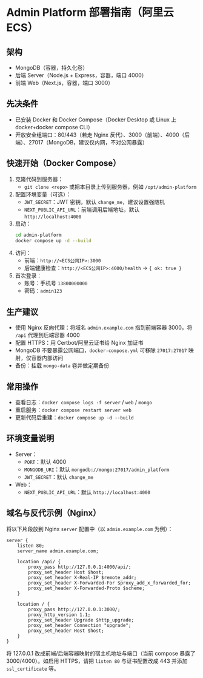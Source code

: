 # Admin Platform 部署指南（阿里云 ECS）

## 架构
- MongoDB（容器，持久化卷）
- 后端 Server（Node.js + Express，容器，端口 4000）
- 前端 Web（Next.js，容器，端口 3000）

## 先决条件
- 已安装 Docker 和 Docker Compose（Docker Desktop 或 Linux 上 docker+docker compose CLI）
- 开放安全组端口：80/443（若走 Nginx 反代）、3000（前端）、4000（后端）、27017（MongoDB，建议仅内网，不对公网暴露）

## 快速开始（Docker Compose）
1. 克隆代码到服务器：
   - `git clone <repo>` 或把本目录上传到服务器，例如 `/opt/admin-platform`
2. 配置环境变量（可选）：
   - `JWT_SECRET`：JWT 密钥，默认 `change_me`，建议设置强随机
   - `NEXT_PUBLIC_API_URL`：前端调用后端地址，默认 `http://localhost:4000`
3. 启动：
   ```bash
   cd admin-platform
   docker compose up -d --build
   ```
4. 访问：
   - 前端：`http://<ECS公网IP>:3000`
   - 后端健康检查：`http://<ECS公网IP>:4000/health` → `{ ok: true }`
5. 首次登录：
   - 账号：手机号 `13800000000`
   - 密码：`admin123`

## 生产建议
- 使用 Nginx 反向代理：将域名 `admin.example.com` 指到前端容器 3000，将 `/api` 代理到后端容器 4000
- 配置 HTTPS：用 Certbot/阿里云证书给 Nginx 加证书
- MongoDB 不要暴露公网端口，`docker-compose.yml` 可移除 `27017:27017` 映射，仅容器内部访问
- 备份：挂载 `mongo-data` 卷并做定期备份

## 常用操作
- 查看日志：`docker compose logs -f server` / `web` / `mongo`
- 重启服务：`docker compose restart server web`
- 更新代码后重建：`docker compose up -d --build`

## 环境变量说明
- Server：
  - `PORT`：默认 4000
  - `MONGODB_URI`：默认 `mongodb://mongo:27017/admin_platform`
  - `JWT_SECRET`：默认 `change_me`
- Web：
  - `NEXT_PUBLIC_API_URL`：默认 `http://localhost:4000`

## 域名与反代示例（Nginx）
将以下片段放到 Nginx `server` 配置中（以 `admin.example.com` 为例）：
```
server {
    listen 80;
    server_name admin.example.com;

    location /api/ {
        proxy_pass http://127.0.0.1:4000/api/;
        proxy_set_header Host $host;
        proxy_set_header X-Real-IP $remote_addr;
        proxy_set_header X-Forwarded-For $proxy_add_x_forwarded_for;
        proxy_set_header X-Forwarded-Proto $scheme;
    }

    location / {
        proxy_pass http://127.0.0.1:3000/;
        proxy_http_version 1.1;
        proxy_set_header Upgrade $http_upgrade;
        proxy_set_header Connection "upgrade";
        proxy_set_header Host $host;
    }
}
```
将 127.0.0.1 改成前端/后端容器映射的宿主机地址与端口（当前 compose 暴露了 3000/4000）。如启用 HTTPS，请把 `listen 80` 与证书配置改成 443 并添加 `ssl_certificate` 等。 